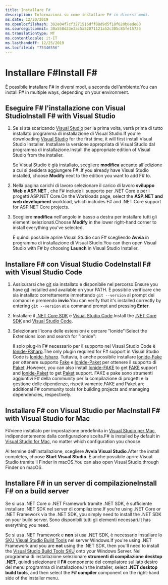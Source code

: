 ```yaml
---
title: Installare F#
description: Informazioni su come installare F# in diversi modi.
ms.date: 12/20/2019
ms.openlocfilehash: 302e04f7cf3271516dff88d9d5f18f620b6ede80
ms.sourcegitcommit: 30a558d23e3ac5a52071121a52c305c85fe15726
ms.translationtype: MT
ms.contentlocale: it-IT
ms.lasthandoff: 12/25/2019
ms.locfileid: "75346556"
---
```

# <a name="install-f"></a><span data-ttu-id="5a67d-103">Installare F\#</span><span class="sxs-lookup"><span data-stu-id="5a67d-103">Install F\#</span></span>

<span data-ttu-id="5a67d-104">È possibile installare F# in diversi modi, a seconda dell'ambiente.</span><span class="sxs-lookup"><span data-stu-id="5a67d-104">You can install F# in multiple ways, depending on your environment.</span></span>

## <a name="install-f-with-visual-studio"></a><span data-ttu-id="5a67d-105">Eseguire F# l'installazione con Visual Studio</span><span class="sxs-lookup"><span data-stu-id="5a67d-105">Install F# with Visual Studio</span></span>

1. <span data-ttu-id="5a67d-106">Se si sta scaricando [Visual Studio](https://visualstudio.microsoft.com/downloads/?utm_medium=microsoft&utm_source=docs.microsoft.com&utm_campaign=inline+link&utm_content=download+vs2019) per la prima volta, verrà prima di tutto installato programma di installazione di Visual Studio.</span><span class="sxs-lookup"><span data-stu-id="5a67d-106">If you're downloading [Visual Studio](https://visualstudio.microsoft.com/downloads/?utm_medium=microsoft&utm_source=docs.microsoft.com&utm_campaign=inline+link&utm_content=download+vs2019) for the first time, it will first install Visual Studio Installer.</span></span> <span data-ttu-id="5a67d-107">Installare la versione appropriata di Visual Studio dal programma di installazione.</span><span class="sxs-lookup"><span data-stu-id="5a67d-107">Install the appropriate edition of Visual Studio from the installer.</span></span>

   <span data-ttu-id="5a67d-108">Se Visual Studio è già installato, scegliere **modifica** accanto all'edizione a cui si desidera aggiungere F# .</span><span class="sxs-lookup"><span data-stu-id="5a67d-108">If you already have Visual Studio installed, choose **Modify** next to the edition you want to add F# to.</span></span>

2. <span data-ttu-id="5a67d-109">Nella pagina carichi di lavoro selezionare il carico di lavoro **sviluppo Web e ASP.NET** , che F# include il supporto per .NET Core e per i progetti ASP.NET Core.</span><span class="sxs-lookup"><span data-stu-id="5a67d-109">On the Workloads page, select the **ASP.NET and web development** workload, which includes F# and .NET Core support for ASP.NET Core projects.</span></span>

3. <span data-ttu-id="5a67d-110">Scegliere **modifica** nell'angolo in basso a destra per installare tutti gli elementi selezionati.</span><span class="sxs-lookup"><span data-stu-id="5a67d-110">Choose **Modify** in the lower right-hand corner to install everything you've selected.</span></span>

   <span data-ttu-id="5a67d-111">È quindi possibile aprire Visual Studio con F# scegliendo **Avvia** in programma di installazione di Visual Studio.</span><span class="sxs-lookup"><span data-stu-id="5a67d-111">You can then open Visual Studio with F# by choosing **Launch** in Visual Studio Installer.</span></span>

## <a name="install-f-with-visual-studio-code"></a><span data-ttu-id="5a67d-112">Installare F# con Visual Studio Code</span><span class="sxs-lookup"><span data-stu-id="5a67d-112">Install F# with Visual Studio Code</span></span>

1. <span data-ttu-id="5a67d-113">Assicurarsi che [git](https://git-scm.com/download) sia installato e disponibile nel percorso.</span><span class="sxs-lookup"><span data-stu-id="5a67d-113">Ensure you have [git](https://git-scm.com/download) installed and available on your PATH.</span></span> <span data-ttu-id="5a67d-114">È possibile verificare che sia installato correttamente immettendo `git --version` al prompt dei comandi e premendo **invio**.</span><span class="sxs-lookup"><span data-stu-id="5a67d-114">You can verify that it's installed correctly by entering `git --version` at a command prompt and pressing **Enter**.</span></span>

2. <span data-ttu-id="5a67d-115">Installare il [.NET Core SDK](https://dotnet.microsoft.com/download) e [Visual Studio Code](https://code.visualstudio.com).</span><span class="sxs-lookup"><span data-stu-id="5a67d-115">Install the [.NET Core SDK](https://dotnet.microsoft.com/download) and [Visual Studio Code](https://code.visualstudio.com).</span></span>

3. <span data-ttu-id="5a67d-116">Selezionare l'icona delle estensioni e cercare "Ionide":</span><span class="sxs-lookup"><span data-stu-id="5a67d-116">Select the Extensions icon and search for "Ionide":</span></span>

   <span data-ttu-id="5a67d-117">Il solo plug-in F# necessario per il supporto nel Visual Studio Code è [Ionide-FSharp](https://marketplace.visualstudio.com/items?itemName=Ionide.Ionide-fsharp).</span><span class="sxs-lookup"><span data-stu-id="5a67d-117">The only plugin required for F# support in Visual Studio Code is [Ionide-fsharp](https://marketplace.visualstudio.com/items?itemName=Ionide.Ionide-fsharp).</span></span> <span data-ttu-id="5a67d-118">Tuttavia, è anche possibile installare [Ionide-Fake](https://marketplace.visualstudio.com/items?itemName=Ionide.Ionide-FAKE) per ottenere supporto [Fake](https://fake.build/) e [Ionide-Paket](https://marketplace.visualstudio.com/items?itemName=Ionide.Ionide-Paket) per ottenere il supporto di [Paket](https://fsprojects.github.io/Paket/) .</span><span class="sxs-lookup"><span data-stu-id="5a67d-118">However, you can also install [Ionide-FAKE](https://marketplace.visualstudio.com/items?itemName=Ionide.Ionide-FAKE) to get [FAKE](https://fake.build/) support and [Ionide-Paket](https://marketplace.visualstudio.com/items?itemName=Ionide.Ionide-Paket) to get [Paket](https://fsprojects.github.io/Paket/) support.</span></span> <span data-ttu-id="5a67d-119">FAKE e pake sono strumenti aggiuntivi F# della community per la compilazione di progetti e la gestione delle dipendenze, rispettivamente.</span><span class="sxs-lookup"><span data-stu-id="5a67d-119">FAKE and Paket are additional F# community tools for building projects and managing dependencies, respectively.</span></span>

## <a name="install-f-with-visual-studio-for-mac"></a><span data-ttu-id="5a67d-120">Installare F# con Visual Studio per Mac</span><span class="sxs-lookup"><span data-stu-id="5a67d-120">Install F# with Visual Studio for Mac</span></span>

<span data-ttu-id="5a67d-121">F#viene installato per impostazione predefinita in [Visual Studio per Mac](https://visualstudio.microsoft.com/vs/mac/?utm_medium=microsoft&utm_source=docs.microsoft.com&utm_campaign=inline+link), indipendentemente dalla configurazione scelta.</span><span class="sxs-lookup"><span data-stu-id="5a67d-121">F# is installed by default in [Visual Studio for Mac](https://visualstudio.microsoft.com/vs/mac/?utm_medium=microsoft&utm_source=docs.microsoft.com&utm_campaign=inline+link), no matter which configuration you choose.</span></span>

<span data-ttu-id="5a67d-122">Al termine dell'installazione, scegliere **Avvia Visual Studio**.</span><span class="sxs-lookup"><span data-stu-id="5a67d-122">After the install completes, choose **Start Visual Studio**.</span></span> <span data-ttu-id="5a67d-123">È anche possibile aprire Visual Studio tramite il Finder in macOS.</span><span class="sxs-lookup"><span data-stu-id="5a67d-123">You can also open Visual Studio through Finder on macOS.</span></span>

## <a name="install-f-on-a-build-server"></a><span data-ttu-id="5a67d-124">Installare F# in un server di compilazione</span><span class="sxs-lookup"><span data-stu-id="5a67d-124">Install F# on a build server</span></span>

<span data-ttu-id="5a67d-125">Se si usa .NET Core o .NET Framework tramite .NET SDK, è sufficiente installare .NET SDK nel server di compilazione.</span><span class="sxs-lookup"><span data-stu-id="5a67d-125">If you're using .NET Core or .NET Framework via the .NET SDK, you simply need to install the .NET SDK on your build server.</span></span> <span data-ttu-id="5a67d-126">Sono disponibili tutti gli elementi necessari.</span><span class="sxs-lookup"><span data-stu-id="5a67d-126">It has everything you need.</span></span>

<span data-ttu-id="5a67d-127">Se si usa .NET Framework e **non** si usa .NET SDK, è necessario installare lo [SKU Visual Studio Build Tools](https://visualstudio.microsoft.com/thank-you-downloading-visual-studio/?sku=BuildTools&rel=16) nel server Windows.</span><span class="sxs-lookup"><span data-stu-id="5a67d-127">If you're using .NET Framework and you are **not** using the .NET SDK, then you'll need to install the [Visual Studio Build Tools SKU](https://visualstudio.microsoft.com/thank-you-downloading-visual-studio/?sku=BuildTools&rel=16) onto your Windows Server.</span></span> <span data-ttu-id="5a67d-128">Nel programma di installazione selezionare **strumenti di compilazione desktop .NET**, quindi selezionare il **F#** componente del compilatore sul lato destro del menu programma di installazione.</span><span class="sxs-lookup"><span data-stu-id="5a67d-128">In the installer, select **.NET desktop build tools**, and then select the **F# compiler** component on the right-hand side of the installer menu.</span></span>
